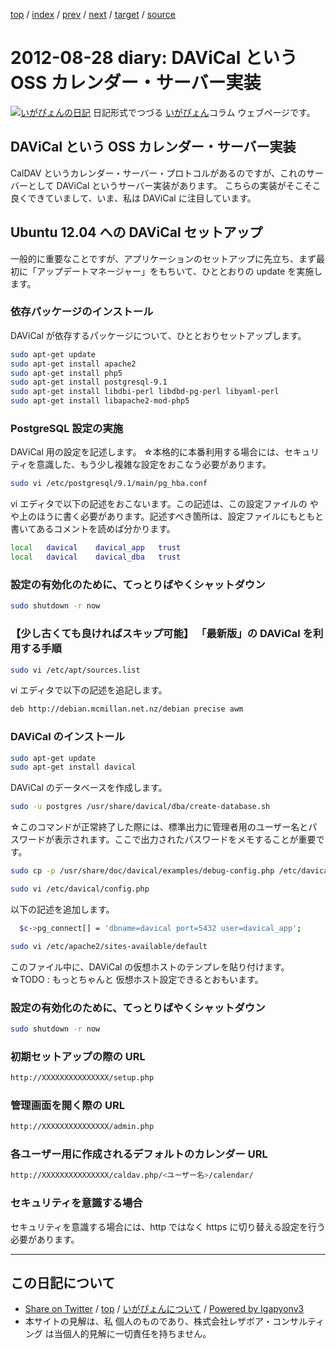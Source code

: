 [top](../index.html) 
 / [index](index.html) 
 / [prev](ig120827.html) 
 / [next](ig120902.html) 
 / [target](http://www.igapyon.jp/igapyon/diary/2012/ig120828.html) 
 / [source](https://github.com/igapyon/diary/blob/master/2012/ig120828.src.md) 

2012-08-28 diary: DAViCal という OSS カレンダー・サーバー実装
=====================================================================================================
[![いがぴょんの日記](http://www.igapyon.jp/igapyon/diary/images/iga200306s.jpg "いがぴょん")](http://www.igapyon.jp/igapyon/diary/memo/memoigapyon.html) 日記形式でつづる [いがぴょん](http://www.igapyon.jp/igapyon/diary/memo/memoigapyon.html)コラム ウェブページです。

## DAViCal という OSS カレンダー・サーバー実装

CalDAV というカレンダー・サーバー・プロトコルがあるのですが、これのサーバーとして DAViCal というサーバー実装があります。
こちらの実装がそこそこ良くできていまして、いま、私は DAViCal に注目しています。


## Ubuntu 12.04 への DAViCal セットアップ

一般的に重要なことですが、アプリケーションのセットアップに先立ち、まず最初に「アップデートマネージャー」をもちいて、ひととおりの update を実施します。


### 依存パッケージのインストール

DAViCal が依存するパッケージについて、ひととおりセットアップします。

```sh
sudo apt-get update
sudo apt-get install apache2
sudo apt-get install php5
sudo apt-get install postgresql-9.1
sudo apt-get install libdbi-perl libdbd-pg-perl libyaml-perl
sudo apt-get install libapache2-mod-php5
```



### PostgreSQL 設定の実施

DAViCal 用の設定を記述します。
☆本格的に本番利用する場合には、セキュリティを意識した、もう少し複雑な設定をおこなう必要があります。

```sh
sudo vi /etc/postgresql/9.1/main/pg_hba.conf
```

vi エディタで以下の記述をおこないます。この記述は、この設定ファイルの やや上のほうに書く必要があります。記述すべき箇所は、設定ファイルにもともと書いてあるコメントを読めば分かります。

```sh
local   davical    davical_app   trust
local   davical    davical_dba   trust
```



### 設定の有効化のために、てっとりばやくシャットダウン


```sh
sudo shutdown -r now
```



### 【少し古くても良ければスキップ可能】 「最新版」の DAViCal を利用する手順


```sh
sudo vi /etc/apt/sources.list
```

vi エディタで以下の記述を追記します。

```sh
deb http://debian.mcmillan.net.nz/debian precise awm
```



### DAViCal のインストール


```sh
sudo apt-get update
sudo apt-get install davical
```


DAViCal のデータベースを作成します。

```sh
sudo -u postgres /usr/share/davical/dba/create-database.sh
```

☆このコマンドが正常終了した際には、標準出力に管理者用のユーザー名とパスワードが表示されます。ここで出力されたパスワードをメモすることが重要です。


```sh
sudo cp -p /usr/share/doc/davical/examples/debug-config.php /etc/davical/config.php
```



```sh
sudo vi /etc/davical/config.php
```


以下の記述を追加します。

```sh
  $c->pg_connect[] = 'dbname=davical port=5432 user=davical_app';
```



```sh
sudo vi /etc/apache2/sites-available/default
```


このファイル中に、DAViCal の仮想ホストのテンプレを貼り付けます。
☆TODO : もっとちゃんと 仮想ホスト設定できるとおもいます。


### 設定の有効化のために、てっとりばやくシャットダウン


```sh
sudo shutdown -r now
```




### 初期セットアップの際の URL


```sh
http://XXXXXXXXXXXXXXX/setup.php
```



### 管理画面を開く際の URL


```sh
http://XXXXXXXXXXXXXXX/admin.php
```



### 各ユーザー用に作成されるデフォルトのカレンダー URL 


```sh
http://XXXXXXXXXXXXXXX/caldav.php/<ユーザー名>/calendar/
```



### セキュリティを意識する場合

セキュリティを意識する場合には、http ではなく https に切り替える設定を行う必要があります。


----------------------------------------------------------------------------------------------------

## この日記について

* [Share on Twitter](https://twitter.com/intent/tweet?hashtags=igapyon%2Cdiary%2C%E3%81%84%E3%81%8C%E3%81%B4%E3%82%87%E3%82%93&text=DAViCal+%E3%81%A8%E3%81%84%E3%81%86+OSS+%E3%82%AB%E3%83%AC%E3%83%B3%E3%83%80%E3%83%BC%E3%83%BB%E3%82%B5%E3%83%BC%E3%83%90%E3%83%BC%E5%AE%9F%E8%A3%85&url=http%3A%2F%2Fwww.igapyon.jp%2Figapyon%2Fdiary%2F2012%2Fig120828.html) / [top](../index.html) / [いがぴょんについて](http://www.igapyon.jp/igapyon/diary/memo/memoigapyon.html) / [Powered by Igapyonv3](https://github.com/igapyon/igapyonv3)
* 本サイトの見解は、私 個人のものであり、株式会社レザボア・コンサルティング は当個人的見解に一切責任を持ちません。 
